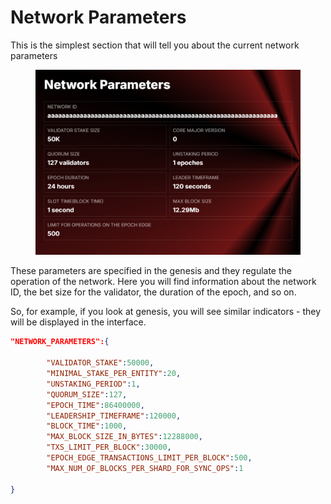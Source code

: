 # Network Parameters

This is the simplest section that will tell you about the current network parameters

<figure><img src="../../../.gitbook/assets/image (10).png" alt=""><figcaption></figcaption></figure>

These parameters are specified in the genesis and they regulate the operation of the network. Here you will find information about the network ID, the bet size for the validator, the duration of the epoch, and so on.

So, for example, if you look at genesis, you will see similar indicators - they will be displayed in the interface.

```json
"NETWORK_PARAMETERS":{

        "VALIDATOR_STAKE":50000,
        "MINIMAL_STAKE_PER_ENTITY":20,
        "UNSTAKING_PERIOD":1,
        "QUORUM_SIZE":127,
        "EPOCH_TIME":86400000,
        "LEADERSHIP_TIMEFRAME":120000,
        "BLOCK_TIME":1000,
        "MAX_BLOCK_SIZE_IN_BYTES":12288000,
        "TXS_LIMIT_PER_BLOCK":30000,
        "EPOCH_EDGE_TRANSACTIONS_LIMIT_PER_BLOCK":500,
        "MAX_NUM_OF_BLOCKS_PER_SHARD_FOR_SYNC_OPS":1
    
}
```
